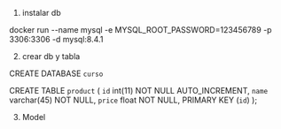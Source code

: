 1. instalar db

docker run --name mysql -e MYSQL_ROOT_PASSWORD=123456789 -p 3306:3306 -d mysql:8.4.1


2. crear db y tabla

CREATE DATABASE `curso`

CREATE TABLE `product` (
  `id` int(11) NOT NULL AUTO_INCREMENT,
  `name` varchar(45) NOT NULL,
  `price` float NOT NULL,
  PRIMARY KEY (`id`)
);

3. Model